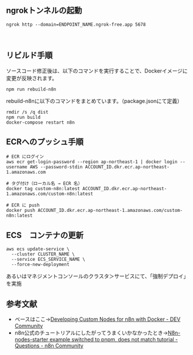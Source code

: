 ## ngrokトンネルの起動
```
ngrok http --domain=ENDPOINT_NAME.ngrok-free.app 5678
```
<br>

## リビルド手順
ソースコード修正後は、以下のコマンドを実行することで、Dockerイメージに変更が反映されます。

```
npm run rebuild-n8n
```
rebuild-n8nに以下のコマンドをまとめています。（package.jsonにて定義）

```
rmdir /s /q dist
npm run build
docker-compose restart n8n
```

## ECRへのプッシュ手順
```
# ECR にログイン
aws ecr get-login-password --region ap-northeast-1 | docker login --username AWS --password-stdin ACCOUNT_ID.dkr.ecr.ap-northeast-1.amazonaws.com

# タグ付け（ローカル名 → ECR 名）
docker tag custom-n8n:latest ACCOUNT_ID.dkr.ecr.ap-northeast-1.amazonaws.com/custom-n8n:latest

# ECR に push
docker push ACCOUNT_ID.dkr.ecr.ap-northeast-1.amazonaws.com/custom-n8n:latest
```

## ECS　コンテナの更新
```
aws ecs update-service \
  --cluster CLUSTER_NAME \
  --service ECS_SERVICE_NAME \
  --force-new-deployment
```
あるいはマネジメントコンソールのクラスタ＞サービスにて、「強制デプロイ」を実施

## 参考文献
- ベースはここ→[Developing Custom Nodes for n8n with Docker - DEV Community](https://dev.to/hubschrauber/developing-custom-nodes-for-n8n-with-docker-3poj)
- n8n公式のチュートリアルにしたがってうまくいかなかったとき→[N8n-nodes-starter example switched to pnpm, does not match tutorial - Questions - n8n Community](https://community.n8n.io/t/n8n-nodes-starter-example-switched-to-pnpm-does-not-match-tutorial/59031)
